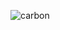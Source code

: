 ![carbon](https://user-images.githubusercontent.com/36486238/124388864-59ba8080-dd02-11eb-80f2-37ed5998350c.png)
